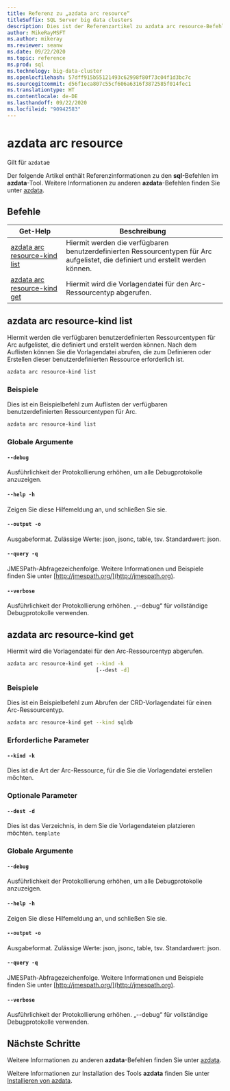 ```yaml
---
title: Referenz zu „azdata arc resource“
titleSuffix: SQL Server big data clusters
description: Dies ist der Referenzartikel zu azdata arc resource-Befehlen.
author: MikeRayMSFT
ms.author: mikeray
ms.reviewer: seanw
ms.date: 09/22/2020
ms.topic: reference
ms.prod: sql
ms.technology: big-data-cluster
ms.openlocfilehash: 57dff915b55121493c62998f80f73c04f1d3bc7c
ms.sourcegitcommit: d56f1eca807c55cf606a6316f3872585f014fec1
ms.translationtype: HT
ms.contentlocale: de-DE
ms.lasthandoff: 09/22/2020
ms.locfileid: "90942583"
---
```

# <a name="azdata-arc-resource"></a>azdata arc resource

Gilt für `azdata`e

Der folgende Artikel enthält Referenzinformationen zu den **sql**-Befehlen im **azdata**-Tool. Weitere Informationen zu anderen **azdata**-Befehlen finden Sie unter [azdata](reference-azdata.md).

## <a name="commands"></a>Befehle

|Get-Help|Beschreibung|
| --- | --- |
[azdata arc resource-kind list](#azdata-arc-resource-kind-list) | Hiermit werden die verfügbaren benutzerdefinierten Ressourcentypen für Arc aufgelistet, die definiert und erstellt werden können.
[azdata arc resource-kind get](#azdata-arc-resource-kind-get) | Hiermit wird die Vorlagendatei für den Arc-Ressourcentyp abgerufen.
## <a name="azdata-arc-resource-kind-list"></a>azdata arc resource-kind list
Hiermit werden die verfügbaren benutzerdefinierten Ressourcentypen für Arc aufgelistet, die definiert und erstellt werden können. Nach dem Auflisten können Sie die Vorlagendatei abrufen, die zum Definieren oder Erstellen dieser benutzerdefinierten Ressource erforderlich ist.
```bash
azdata arc resource-kind list 
```
### <a name="examples"></a>Beispiele
Dies ist ein Beispielbefehl zum Auflisten der verfügbaren benutzerdefinierten Ressourcentypen für Arc.
```bash
azdata arc resource-kind list
```
### <a name="global-arguments"></a>Globale Argumente
#### `--debug`
Ausführlichkeit der Protokollierung erhöhen, um alle Debugprotokolle anzuzeigen.
#### `--help -h`
Zeigen Sie diese Hilfemeldung an, und schließen Sie sie.
#### `--output -o`
Ausgabeformat.  Zulässige Werte: json, jsonc, table, tsv.  Standardwert: json.
#### `--query -q`
JMESPath-Abfragezeichenfolge. Weitere Informationen und Beispiele finden Sie unter [http://jmespath.org/](http://jmespath.org).
#### `--verbose`
Ausführlichkeit der Protokollierung erhöhen. „--debug“ für vollständige Debugprotokolle verwenden.
## <a name="azdata-arc-resource-kind-get"></a>azdata arc resource-kind get
Hiermit wird die Vorlagendatei für den Arc-Ressourcentyp abgerufen.
```bash
azdata arc resource-kind get --kind -k 
                             [--dest -d]
```
### <a name="examples"></a>Beispiele
Dies ist ein Beispielbefehl zum Abrufen der CRD-Vorlagendatei für einen Arc-Ressourcentyp.
```bash
azdata arc resource-kind get --kind sqldb
```
### <a name="required-parameters"></a>Erforderliche Parameter
#### `--kind -k`
Dies ist die Art der Arc-Ressource, für die Sie die Vorlagendatei erstellen möchten.
### <a name="optional-parameters"></a>Optionale Parameter
#### `--dest -d`
Dies ist das Verzeichnis, in dem Sie die Vorlagendateien platzieren möchten.
`template`
### <a name="global-arguments"></a>Globale Argumente
#### `--debug`
Ausführlichkeit der Protokollierung erhöhen, um alle Debugprotokolle anzuzeigen.
#### `--help -h`
Zeigen Sie diese Hilfemeldung an, und schließen Sie sie.
#### `--output -o`
Ausgabeformat.  Zulässige Werte: json, jsonc, table, tsv.  Standardwert: json.
#### `--query -q`
JMESPath-Abfragezeichenfolge. Weitere Informationen und Beispiele finden Sie unter [http://jmespath.org/](http://jmespath.org).
#### `--verbose`
Ausführlichkeit der Protokollierung erhöhen. „--debug“ für vollständige Debugprotokolle verwenden.

## <a name="next-steps"></a>Nächste Schritte

Weitere Informationen zu anderen **azdata**-Befehlen finden Sie unter [azdata](reference-azdata.md). 

Weitere Informationen zur Installation des Tools **azdata** finden Sie unter [Installieren von azdata](..\install\deploy-install-azdata.md).

